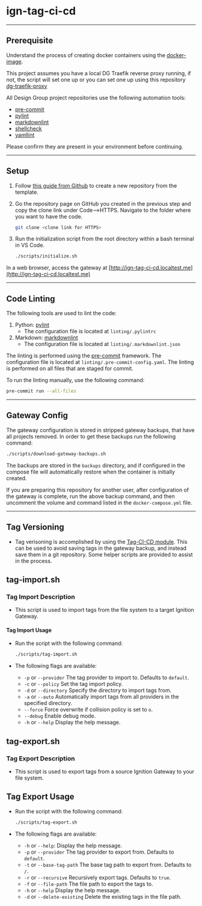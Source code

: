 # ign-tag-ci-cd

___

## Prerequisite

Understand the process of creating docker containers using the [docker-image](https://github.com/design-group/ignition-docker).

This project assumes you have a local DG Traefik reverse proxy running, if not, the script will set one up or you can set one up using this repository [dg-traefik-proxy](https://github.com/design-group/dg-traefik-proxy)

All Design Group project repositories use the following automation tools:

- [pre-commit](https://pre-commit.com/)
- [pylint](https://pylint.org/)
- [markdownlint](https://github.com/markdownlint/markdownlint)
- [shellcheck](https://github.com/koalaman/shellcheck)
- [yamllint](https://github.com/adrienverge/yamllint)

Please confirm they are present in your environment before continuing.

___

## Setup

1. Follow [this guide from Github](https://docs.github.com/en/repositories/creating-and-managing-repositories/creating-a-repository-from-a-template) to create a new repository from the template.
1. Go the repository page on GitHub you created in the previous step and copy the clone link under Code-->HTTPS. Navigate to the folder where you want to have the code.

    ```sh
   git clone <clone link for HTTPS>
    ``` 

1. Run the initialization script from the root directory within a bash terminal in VS Code.

    ```sh
   ./scripts/initialize.sh
    ```

In a web browser, access the gateway at [http://ign-tag-ci-cd.localtest.me](http://ign-tag-ci-cd.localtest.me)

___

## Code Linting

The following tools are used to lint the code:

1. Python: [pylint](https://pylint.org/) 
   - The configuration file is located at `linting/.pylintrc`
2. Markdown: [markdownlint](https://github.com/igorshubovych/markdownlint-cli) 
   - The configuration file is located at `linting/.markdownlint.json` 

The linting is performed using the [pre-commit](https://pre-commit.com/) framework. 
The configuration file is located at `linting/.pre-commit-config.yaml`. 
The linting is performed on all files that are staged for commit. 

To run the linting manually, use the following command:

```sh
pre-commit run --all-files
```

___

## Gateway Config

The gateway configuration is stored in stripped gateway backups, that have all projects removed. In order to get these backups run the following command:

```sh
./scripts/download-gateway-backups.sh
```

The backups are stored in the `backups` directory, and if configured in the compose file will automatically restore when the container is initially created. 

If you are preparing this repository for another user, after configuration of the gateway is complete, run the above backup command, and then uncomment the volume and command listed in the `docker-compose.yml` file.

___

## Tag Versioning

- Tag verisoning is accomplished by using the [Tag-CI-CD module](https://github.com/design-group/ignition-tag-cicd-module). This can be used to avoid saving tags in the gateway backup, and instead save them in a git repository. Some helper scripts are provided to assist in the process.

## tag-import.sh

### Tag Import Description

- This script is used to import tags from the file system to a target Ignition Gateway.

#### Tag Import Usage

- Run the script with the following command:

  ```sh
  ./scripts/tag-import.sh
  ```

- The following flags are available:
  - `-p` or `--provider` The tag provider to import to. Defaults to `default`.
  - `-c` or `--policy` Set the tag import policy.
  - `-d` or `--directory` Specify the directory to import tags from.
  - `-a` or `--auto` Automatically import tags from all providers in the specified directory.
  - `--force` Force overwrite if collision policy is set to `o`.
  - `--debug` Enable debug mode.
  - `-h` or `--help` Display the help message.

## tag-export.sh

### Tag Export Description

- This script is used to export tags from a source Ignition Gateway to your file system.

## Tag Export Usage

- Run the script with the following command:

  ```sh
  ./scripts/tag-export.sh
  ```

- The following flags are available:
  - `-h` or `--help`: Display the help message.
  - `-p` or `--provider` The tag provider to export from. Defaults to `default`.
  - `-t` or `--base-tag-path` The base tag path to export from. Defaults to `/`.
  - `-r` or `--recursive` Recursively export tags. Defaults to `true`.
  - `-f` or `--file-path` The file path to export the tags to.
  - `-h` or `--help` Display the help message.
  - `-d` or `--delete-existing` Delete the existing tags in the file path.
